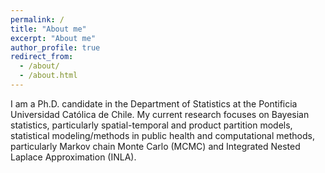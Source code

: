```yaml
---
permalink: /
title: "About me"
excerpt: "About me"
author_profile: true
redirect_from: 
  - /about/
  - /about.html
---
```


I am a Ph.D. candidate in the Department of Statistics at the Pontificia Universidad Católica de Chile. My current research focuses on Bayesian statistics, particularly spatial-temporal and product partition models, statistical modeling/methods in public health and computational methods, particularly Markov chain Monte Carlo (MCMC) and Integrated Nested Laplace Approximation (INLA).
